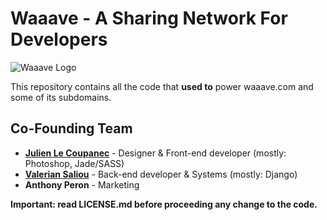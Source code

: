 Waaave - A Sharing Network For Developers
=========================================

![Waaave Logo](https://valeriansaliou.github.io/waaave-web/images/waaave-logo.png)

This repository contains all the code that **used to** power waaave.com and some of its subdomains.

## Co-Founding Team

 * **[Julien Le Coupanec](https://github.com/LeCoupa)** - Designer & Front-end developer (mostly: Photoshop, Jade/SASS)
 * **[Valerian Saliou](https://github.com/valeriansaliou)** - Back-end developer & Systems (mostly: Django)
 * **Anthony Peron** - Marketing

**Important: read LICENSE.md before proceeding any change to the code.**
